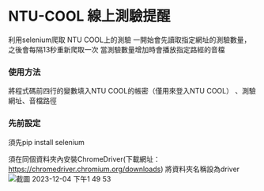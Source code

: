 # NTU-COOL 線上測驗提醒


利用selenium爬取 NTU COOL上的測驗
一開始會先讀取指定網址的測驗數量，之後會每隔13秒重新爬取一次
當測驗數量增加時會播放指定路經的音檔

<h3>使用方法</h3>

將程式碼前四行的變數填入NTU COOL的帳密（僅用來登入NTU COOL）
、測驗網址、音檔路徑

<h3>先前設定</h3>

須先pip install selenium

須在同個資料夾內安裝ChromeDriver(下載網址：https://chromedriver.chromium.org/downloads)
將資料夾名稱設為driver
![截圖 2023-12-04 下午1 49 53](https://github.com/JoloanTsai/NTU-COOL-test-monitor/assets/134209558/0a09d3f6-ec0d-40a2-bab6-a50737e415db)
